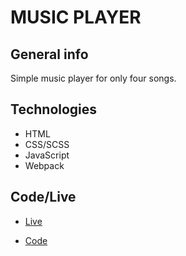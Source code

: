 # MUSIC PLAYER

## General info

Simple music player for only four songs.

## Technologies

- HTML
- CSS/SCSS
- JavaScript
- Webpack

## Code/Live

- [Live](https://plaski.github.io/mplayer/build/)

- [Code](https://github.com/plaski/mplayer)
